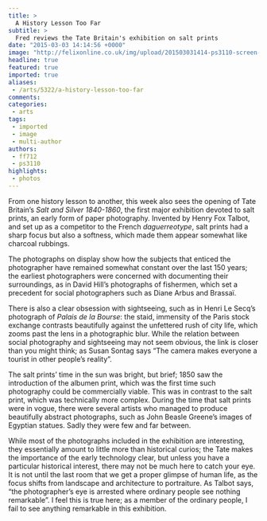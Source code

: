 ```yaml
---
title: >
  A History Lesson Too Far
subtitle: >
  Fred reviews the Tate Britain's exhibition on salt prints
date: "2015-03-03 14:14:56 +0000"
image: "http://felixonline.co.uk/img/upload/201503031414-ps3110-screen-shot-2015-03-03-at-14.14.13.png"
headline: true
featured: true
imported: true
aliases:
 - /arts/5322/a-history-lesson-too-far
comments:
categories:
 - arts
tags:
 - imported
 - image
 - multi-author
authors:
 - ff712
 - ps3110
highlights:
 - photos
---
```


From one history lesson to another, this week also sees the opening of Tate Britain’s _Salt and Silver 1840-1860_, the first major exhibition devoted to salt prints, an early form of paper photography. Invented by Henry Fox Talbot, and set up as a competitor to the French _daguerreotype_, salt prints had a sharp focus but also a softness, which made them appear somewhat like charcoal rubbings.

The photographs on display show how the subjects that enticed the photographer have remained somewhat constant over the last 150 years; the earliest photographers were concerned with documenting their surroundings, as in David Hill’s photographs of fishermen, which set a precedent for social photographers such as Diane Arbus and Brassaï.

There is also a clear obsession with sightseeing, such as in Henri Le Secq’s photograph of _Palais de la Bourse_: the staid, immensity of the Paris stock exchange contrasts beautifully against the unfettered rush of city life, which zooms past the lens in a photographic blur. While the relation between social photography and sightseeing may not seem obvious, the link is closer than you might think; as Susan Sontag says “The camera makes everyone a tourist in other people’s reality”.

The salt prints’ time in the sun was bright, but brief; 1850 saw the introduction of the albumen print, which was the first time such photography could be commercially viable. This was in contrast to the salt print, which was technically more complex. During the time that salt prints were in vogue, there were several artists who managed to produce beautifully abstract photographs, such as John Beasle Greene’s images of Egyptian statues. Sadly they were few and far between.

While most of the photographs included in the exhibition are interesting, they essentially amount to little more than historical curios; the Tate makes the importance of the early technology clear, but unless you have a particular historical interest, there may not be much here to catch your eye. It is not until the last room that we get a proper glimpse of human life, as the focus shifts from landscape and architecture to portraiture. As Talbot says, “the photographer’s eye is arrested where ordinary people see nothing remarkable”. I feel this is true here; as a member of the ordinary people, I fail to see anything remarkable in this exhibition.
